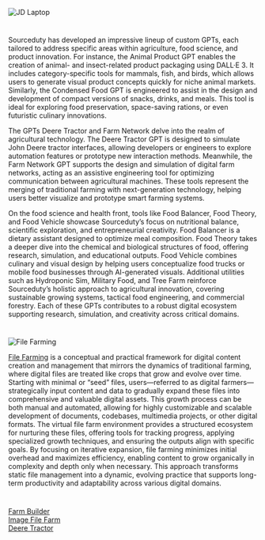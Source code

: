 ![JD Laptop](https://github.com/user-attachments/assets/11b98a6f-2455-4d93-9d06-61b520df4225)

#

Sourceduty has developed an impressive lineup of custom GPTs, each tailored to address specific areas within agriculture, food science, and product innovation. For instance, the Animal Product GPT enables the creation of animal- and insect-related product packaging using DALL·E 3. It includes category-specific tools for mammals, fish, and birds, which allows users to generate visual product concepts quickly for niche animal markets. Similarly, the Condensed Food GPT is engineered to assist in the design and development of compact versions of snacks, drinks, and meals. This tool is ideal for exploring food preservation, space-saving rations, or even futuristic culinary innovations.

The GPTs Deere Tractor and Farm Network delve into the realm of agricultural technology. The Deere Tractor GPT is designed to simulate John Deere tractor interfaces, allowing developers or engineers to explore automation features or prototype new interaction methods. Meanwhile, the Farm Network GPT supports the design and simulation of digital farm networks, acting as an assistive engineering tool for optimizing communication between agricultural machines. These tools represent the merging of traditional farming with next-generation technology, helping users better visualize and prototype smart farming systems.

On the food science and health front, tools like Food Balancer, Food Theory, and Food Vehicle showcase Sourceduty’s focus on nutritional balance, scientific exploration, and entrepreneurial creativity. Food Balancer is a dietary assistant designed to optimize meal composition. Food Theory takes a deeper dive into the chemical and biological structures of food, offering research, simulation, and educational outputs. Food Vehicle combines culinary and visual design by helping users conceptualize food trucks or mobile food businesses through AI-generated visuals. Additional utilities such as Hydroponic Sim, Military Food, and Tree Farm reinforce Sourceduty’s holistic approach to agricultural innovation, covering sustainable growing systems, tactical food engineering, and commercial forestry. Each of these GPTs contributes to a robust digital ecosystem supporting research, simulation, and creativity across critical domains.

#

![File Farming](https://github.com/user-attachments/assets/2e9a1a4b-a045-43d0-8c5e-c7a57aed6cdd)

[File Farming](https://chatgpt.com/g/g-iqzWKJXtE-file-farm) is a conceptual and practical framework for digital content creation and management that mirrors the dynamics of traditional farming, where digital files are treated like crops that grow and evolve over time. Starting with minimal or “seed” files, users—referred to as digital farmers—strategically input content and data to gradually expand these files into comprehensive and valuable digital assets. This growth process can be both manual and automated, allowing for highly customizable and scalable development of documents, codebases, multimedia projects, or other digital formats. The virtual file farm environment provides a structured ecosystem for nurturing these files, offering tools for tracking progress, applying specialized growth techniques, and ensuring the outputs align with specific goals. By focusing on iterative expansion, file farming minimizes initial overhead and maximizes efficiency, enabling content to grow organically in complexity and depth only when necessary. This approach transforms static file management into a dynamic, evolving practice that supports long-term productivity and adaptability across various digital domains.

#

[Farm Builder](https://chatgpt.com/g/g-676d2b7fe2548191ae3763133bf9ebb6-farm-builder)
<br>
[Image File Farm](https://chatgpt.com/g/g-67dfc2674a2c8191a3d85e5476d11137-image-file-farm)
<br>
[Deere Tractor](https://chatgpt.com/g/g-6783e046d5708191827d6cf4cdd200fb-deere-tractor)

